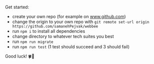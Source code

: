 Get started:

- create your own repo (for example on www.github.com)
- change the origin to your own repo with `git remote set-url origin https://github.com/samanehPejvak/webbee`
- run `npm i` to install all dependencies
- change directory to whatever tech suites you best
- run `npm run migrate`
- run `npm run test` (1 test should succeed and 3 should fail)

Good luck! 🍀🚀